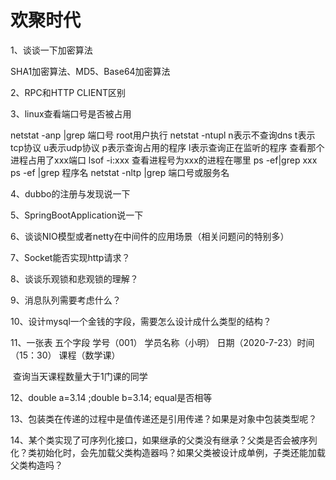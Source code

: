 # 欢聚时代

1、谈谈一下加密算法

   SHA1加密算法、MD5、Base64加密算法

2、RPC和HTTP CLIENT区别

3、linux查看端口号是否被占用

netstat -anp |grep 端口号
root用户执行
netstat  -ntupl
n表示不查询dns
t表示tcp协议
u表示udp协议
p表示查询占用的程序
l表示查询正在监听的程序
查看那个进程占用了xxx端口
lsof -i:xxx
查看进程号为xxx的进程在哪里
ps -ef|grep xxx
ps -ef |grep  程序名
netstat -nltp |grep 端口号或服务名

4、dubbo的注册与发现说一下

5、SpringBootApplication说一下

6、谈谈NIO模型或者netty在中间件的应用场景（相关问题问的特别多）

7、Socket能否实现http请求？

8、谈谈乐观锁和悲观锁的理解？

9、消息队列需要考虑什么？

10、设计mysql一个金钱的字段，需要怎么设计成什么类型的结构？

11、一张表  五个字段  学号（001）  学员名称（小明）   日期（2020-7-23）时间（15：30）  课程（数学课） 

​       查询当天课程数量大于1门课的同学

12、double a=3.14  ;double b=3.14;   equal是否相等

13、包装类在传递的过程中是值传递还是引用传递？如果是对象中包装类型呢？

14、某个类实现了可序列化接口，如果继承的父类没有继承？父类是否会被序列化？类初始化时，会先加载父类构造器吗？如果父类被设计成单例，子类还能加载父类构造吗？